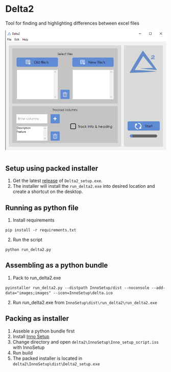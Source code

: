# Delta2

Tool for finding and highlighting differences between excel files 

![plot](./images/interface.png)


## Setup using packed installer

1. Get the latest [release](https://github.com/necator9/Delta2/releases) of `Delta2_setup.exe`.
2. The installer will install the `run_delta2.exe` into desired location and create a shortcut on the desktop.


## Running as python file

1. Install requirements

```
pip install -r requirements.txt
```

2. Run the script

```
python run_delta2.py
```

## Assembling as a python bundle

1. Pack to run_delta2.exe

```
pyinstaller run_delta2.py --distpath InnoSetup/dist --noconsole --add-data="images;images" --icon=InnoSetup\delta.ico
```

2. Run run_delta2.exe from `InnoSetup\dist\run_delta2\run_delta2.exe`

## Packing as installer

1. Asseble a python bundle first
2. Install [Inno Setup](https://jrsoftware.org/isinfo.php)
3. Change directory and open `delta2\InnoSetup\Inno_setup_script.iss` with InnoSetup
4. Run build
5. The packed installer is located in `delta2\InnoSetup\dist\Delta2_setup.exe`
